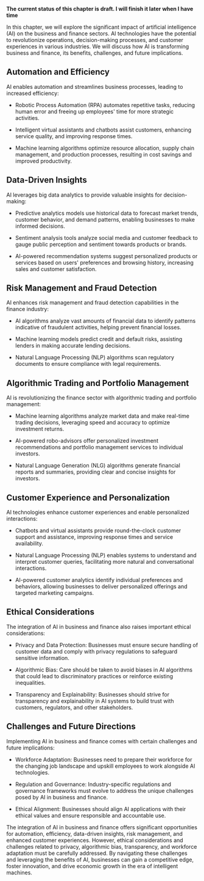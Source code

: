 **The current status of this chapter is draft. I will finish it later when I have time**

In this chapter, we will explore the significant impact of artificial intelligence (AI) on the business and finance sectors. AI technologies have the potential to revolutionize operations, decision-making processes, and customer experiences in various industries. We will discuss how AI is transforming business and finance, its benefits, challenges, and future implications.

Automation and Efficiency
-------------------------

AI enables automation and streamlines business processes, leading to increased efficiency:

* Robotic Process Automation (RPA) automates repetitive tasks, reducing human error and freeing up employees' time for more strategic activities.

* Intelligent virtual assistants and chatbots assist customers, enhancing service quality, and improving response times.

* Machine learning algorithms optimize resource allocation, supply chain management, and production processes, resulting in cost savings and improved productivity.

Data-Driven Insights
--------------------

AI leverages big data analytics to provide valuable insights for decision-making:

* Predictive analytics models use historical data to forecast market trends, customer behavior, and demand patterns, enabling businesses to make informed decisions.

* Sentiment analysis tools analyze social media and customer feedback to gauge public perception and sentiment towards products or brands.

* AI-powered recommendation systems suggest personalized products or services based on users' preferences and browsing history, increasing sales and customer satisfaction.

Risk Management and Fraud Detection
-----------------------------------

AI enhances risk management and fraud detection capabilities in the finance industry:

* AI algorithms analyze vast amounts of financial data to identify patterns indicative of fraudulent activities, helping prevent financial losses.

* Machine learning models predict credit and default risks, assisting lenders in making accurate lending decisions.

* Natural Language Processing (NLP) algorithms scan regulatory documents to ensure compliance with legal requirements.

Algorithmic Trading and Portfolio Management
--------------------------------------------

AI is revolutionizing the finance sector with algorithmic trading and portfolio management:

* Machine learning algorithms analyze market data and make real-time trading decisions, leveraging speed and accuracy to optimize investment returns.

* AI-powered robo-advisors offer personalized investment recommendations and portfolio management services to individual investors.

* Natural Language Generation (NLG) algorithms generate financial reports and summaries, providing clear and concise insights for investors.

Customer Experience and Personalization
---------------------------------------

AI technologies enhance customer experiences and enable personalized interactions:

* Chatbots and virtual assistants provide round-the-clock customer support and assistance, improving response times and service availability.

* Natural Language Processing (NLP) enables systems to understand and interpret customer queries, facilitating more natural and conversational interactions.

* AI-powered customer analytics identify individual preferences and behaviors, allowing businesses to deliver personalized offerings and targeted marketing campaigns.

Ethical Considerations
----------------------

The integration of AI in business and finance also raises important ethical considerations:

* Privacy and Data Protection: Businesses must ensure secure handling of customer data and comply with privacy regulations to safeguard sensitive information.

* Algorithmic Bias: Care should be taken to avoid biases in AI algorithms that could lead to discriminatory practices or reinforce existing inequalities.

* Transparency and Explainability: Businesses should strive for transparency and explainability in AI systems to build trust with customers, regulators, and other stakeholders.

Challenges and Future Directions
--------------------------------

Implementing AI in business and finance comes with certain challenges and future implications:

* Workforce Adaptation: Businesses need to prepare their workforce for the changing job landscape and upskill employees to work alongside AI technologies.

* Regulation and Governance: Industry-specific regulations and governance frameworks must evolve to address the unique challenges posed by AI in business and finance.

* Ethical Alignment: Businesses should align AI applications with their ethical values and ensure responsible and accountable use.

The integration of AI in business and finance offers significant opportunities for automation, efficiency, data-driven insights, risk management, and enhanced customer experiences. However, ethical considerations and challenges related to privacy, algorithmic bias, transparency, and workforce adaptation must be carefully addressed. By navigating these challenges and leveraging the benefits of AI, businesses can gain a competitive edge, foster innovation, and drive economic growth in the era of intelligent machines.
